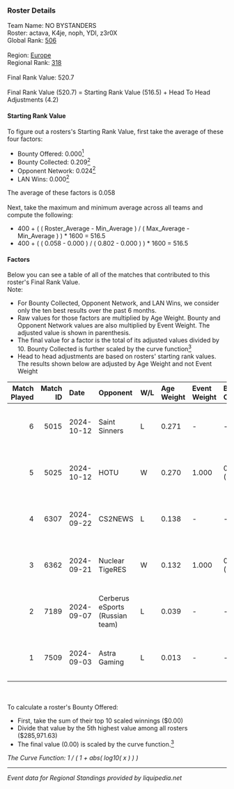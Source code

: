 ### Roster Details<br />
Team Name: NO BYSTANDERS<br />
Roster: actava, K4je, noph, YDI, z3r0X<br />
Global Rank: [506](../../standings_global_2025_02_28.md)<br />
<br />
Region: [Europe]( ../../standings_europe_2025_02_28.md)<br />
Regional Rank: [318]( ../../standings_europe_2025_02_28.md)<br />
<br />
Final Rank Value:  520.7<br />
<br />
Final Rank Value (520.7) = Starting Rank Value (516.5) + Head To Head Adjustments (4.2)<br />

#### Starting Rank Value<br />
To figure out a rosters's Starting Rank Value, first take the average of these four factors:<br />
- Bounty Offered: 0.000[<sup>1</sup>](#table2)
- Bounty Collected: 0.209[<sup>2</sup>](#table1)
- Opponent Network: 0.024[<sup>2</sup>](#table1)
- LAN Wins: 0.000[<sup>2</sup>](#table1)

The average of these factors is 0.058<br />
<br />
Next, take the maximum and minimum average across all teams and compute the following:<br />
- 400 + ( ( Roster_Average - Min_Average ) / ( Max_Average - Min_Average ) ) * 1600 = 516.5
- 400 + ( ( 0.058 - 0.000 ) / ( 0.802 - 0.000 ) ) * 1600 = 516.5


#### Factors<br />
Below you can see a table of all of the matches that contributed to this roster's Final Rank Value.<br />
Note:<br />

- For Bounty Collected, Opponent Network, and LAN Wins, we consider only the ten best results over the past 6 months.
- Raw values for those factors are multiplied by Age Weight. Bounty and Opponent Network values are also multiplied by Event Weight. The adjusted value is shown in parenthesis.
- The final value for a factor is the total of its adjusted values divided by 10. Bounty Collected is further scaled by the curve function[<sup>3</sup>](#curveFunction)
- Head to head adjustments are based on rosters' starting rank values. The results shown below are adjusted by Age Weight and not Event Weight
<span id="table1"></span><br />


| Match Played | Match ID | Date       | Opponent                        | W/L | Age Weight | Event Weight | Bounty Collected | Opponent Network | LAN Wins  | H2H Adj. | Roster                         |
| -: | -: | :- | :- | :- | :- | :- | :- | :- | :- | -: | :- |
|            6 |     5015 | 2024-10-12 | Saint Sinners                   | L   | 0.271      | -            | -                | -                | -         |    -4.56 | actava, K4je, noph, YDI, z3r0X |
|            5 |     5025 | 2024-10-12 | HOTU                            | W   | 0.270      | 1.000        | 0.004 (0.001)    | 0.637 (0.172)    | 0 (0.000) |     7.58 | actava, K4je, noph, YDI, z3r0X |
|            4 |     6307 | 2024-09-22 | CS2NEWS                         | L   | 0.138      | -            | -                | -                | -         |    -1.91 | actava, K4je, noph, YDI, z3r0X |
|            3 |     6362 | 2024-09-21 | Nuclear TigeRES                 | W   | 0.132      | 1.000        | 0.005 (0.001)    | 0.531 (0.070)    | 0 (0.000) |     3.83 | actava, K4je, noph, YDI, z3r0X |
|            2 |     7189 | 2024-09-07 | Cerberus eSports (Russian team) | L   | 0.039      | -            | -                | -                | -         |    -0.44 | actava, K4je, noph, YDI, z3r0X |
|            1 |     7509 | 2024-09-03 | Astra Gaming                    | L   | 0.013      | -            | -                | -                | -         |    -0.26 | actava, K4je, noph, YDI, z3r0X |

<br />
<span id="table2"></span><br />
To calculate a roster's Bounty Offered:<br />

- First, take the sum of their top 10 scaled winnings ($0.00)
- Divide that value by the 5th highest value among all rosters ($285,971.63)
- The final value (0.00) is scaled by the curve function.[<sup>3</sup>](#curveFunction)

<span id="curveFunction"></span>_The Curve Function: 1 / ( 1 + abs( log10( x ) ) )_<br />

---
_Event data for Regional Standings provided by liquipedia.net_<br />
